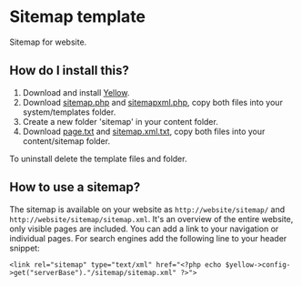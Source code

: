 Sitemap template
================

Sitemap for website.

How do I install this?
----------------------
1. Download and install [Yellow](https://github.com/markseu/yellowcms/).  
2. Download [sitemap.php](sitemap.php?raw=true) and [sitemapxml.php](sitemapxml.php?raw=true), copy both files into your system/templates folder.  
3. Create a new folder 'sitemap' in your content folder.
4. Download [page.txt](page.txt?raw=true) and [sitemap.xml.txt](sitemap.xml.txtraw=true), copy both files into your content/sitemap folder.

To uninstall delete the template files and folder.

How to use a sitemap?
---------------------
The sitemap is available on your website as `http://website/sitemap/` and `http://website/sitemap/sitemap.xml`. It's an overview of the entire website, only visible pages are included. You can add a link to your navigation or individual pages. For search engines add the following line to your header snippet:

`<link rel="sitemap" type="text/xml" href="<?php echo $yellow->config->get("serverBase")."/sitemap/sitemap.xml" ?>">`